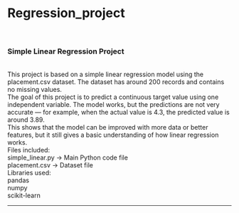 # Regression_project

<br>
<h3>Simple Linear Regression Project</h3>
<br>
This project is based on a simple linear regression model using the placement.csv dataset.
The dataset has around 200 records and contains no missing values.
<br>
The goal of this project is to predict a continuous target value using one independent variable.
The model works, but the predictions are not very accurate — for example, when the actual value is 4.3, the predicted value is around 3.89.
<br>
This shows that the model can be improved with more data or better features, but it still gives a basic understanding of how linear regression works.
<br>
Files included:
<br>
simple_linear.py → Main Python code file
<br>
placement.csv → Dataset file
<br>
Libraries used:
<br>
pandas
<br>
numpy
<br>
scikit-learn
<br><hr>
